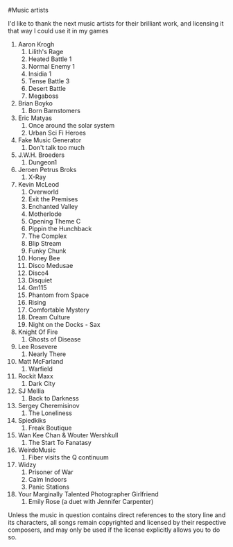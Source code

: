 #Music artists

I'd like to thank the next music artists for their brilliant work, and licensing it that way I could use it in my games


1. Aaron Krogh
   1. Lilith's Rage
   1. Heated Battle 1
   1. Normal Enemy 1
   1. Insidia 1
   1. Tense Battle 3
   1. Desert Battle
   1. Megaboss
1. Brian Boyko
   1. Born Barnstomers
1. Eric Matyas
   1. Once around the solar system
   1. Urban Sci Fi Heroes
1. Fake Music Generator
   1. Don't talk too much
1. J.W.H. Broeders
   1. Dungeon1
1. Jeroen Petrus Broks
   1. X-Ray
1. Kevin McLeod
   1. Overworld
   1. Exit the Premises
   1. Enchanted Valley
   1. Motherlode
   1. Opening Theme C
   1. Pippin the Hunchback
   1. The Complex
   1. Blip Stream
   1. Funky Chunk
   1. Honey Bee
   1. Disco Medusae
   1. Disco4
   1. Disquiet
   1. Gm115
   1. Phantom from Space
   1. Rising
   1. Comfortable Mystery
   1. Dream Culture
   1. Night on the Docks - Sax
1. Knight Of Fire
   1. Ghosts of Disease
1. Lee Rosevere
   1. Nearly There
1. Matt McFarland
   1. Warfield
1. Rockit Maxx
   1. Dark City
1. SJ Mellia
   1. Back to Darkness
1. Sergey Cheremisinov
   1. The Loneliness
1. Spiedkiks
   1. Freak Boutique
1. Wan Kee Chan & Wouter Wershkull
   1. The Start To Fanatasy
1. WeirdoMusic
   1. Fiber visits the Q continuum
1. Widzy
   1. Prisoner of War
   1. Calm Indoors
   1. Panic Stations
1. Your Marginally Talented Photographer Girlfriend
   1. Emily Rose (a duet with Jennifer Carpenter)



Unless the music in question contains direct references to the story line and its characters, all songs remain copyrighted and licensed by their respective composers, and may only be used if the license explicitly allows you to do so.
